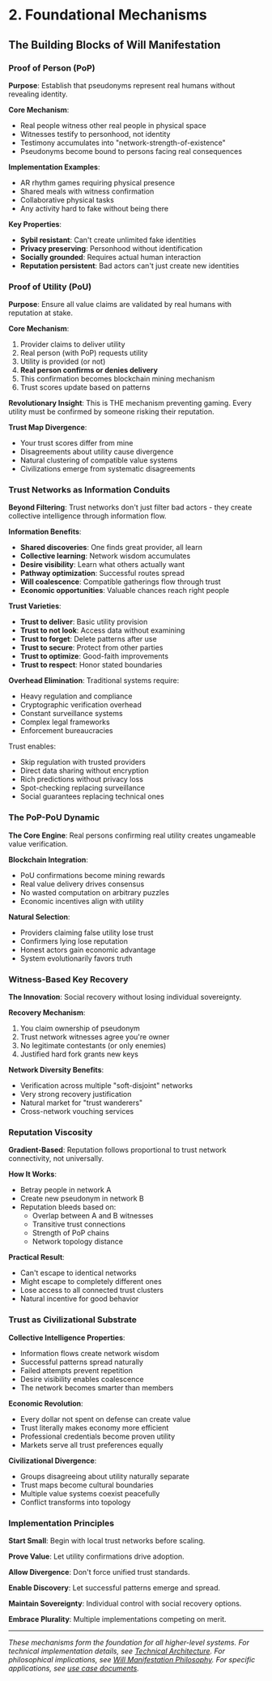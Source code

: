 # 2. Foundational Mechanisms

## The Building Blocks of Will Manifestation

### Proof of Person (PoP)

**Purpose**: Establish that pseudonyms represent real humans without revealing identity.

**Core Mechanism**:
- Real people witness other real people in physical space
- Witnesses testify to personhood, not identity  
- Testimony accumulates into "network-strength-of-existence"
- Pseudonyms become bound to persons facing real consequences

**Implementation Examples**:
- AR rhythm games requiring physical presence
- Shared meals with witness confirmation
- Collaborative physical tasks
- Any activity hard to fake without being there

**Key Properties**:
- **Sybil resistant**: Can't create unlimited fake identities
- **Privacy preserving**: Personhood without identification
- **Socially grounded**: Requires actual human interaction
- **Reputation persistent**: Bad actors can't just create new identities

### Proof of Utility (PoU)

**Purpose**: Ensure all value claims are validated by real humans with reputation at stake.

**Core Mechanism**:
1. Provider claims to deliver utility
2. Real person (with PoP) requests utility  
3. Utility is provided (or not)
4. **Real person confirms or denies delivery**
5. This confirmation becomes blockchain mining mechanism
6. Trust scores update based on patterns

**Revolutionary Insight**: This is THE mechanism preventing gaming. Every utility must be confirmed by someone risking their reputation.

**Trust Map Divergence**:
- Your trust scores differ from mine
- Disagreements about utility cause divergence
- Natural clustering of compatible value systems
- Civilizations emerge from systematic disagreements

### Trust Networks as Information Conduits

**Beyond Filtering**: Trust networks don't just filter bad actors - they create collective intelligence through information flow.

**Information Benefits**:
- **Shared discoveries**: One finds great provider, all learn
- **Collective learning**: Network wisdom accumulates
- **Desire visibility**: Learn what others actually want
- **Pathway optimization**: Successful routes spread
- **Will coalescence**: Compatible gatherings flow through trust
- **Economic opportunities**: Valuable chances reach right people

**Trust Varieties**:
- **Trust to deliver**: Basic utility provision
- **Trust to not look**: Access data without examining
- **Trust to forget**: Delete patterns after use
- **Trust to secure**: Protect from other parties
- **Trust to optimize**: Good-faith improvements
- **Trust to respect**: Honor stated boundaries

**Overhead Elimination**:
Traditional systems require:
- Heavy regulation and compliance
- Cryptographic verification overhead
- Constant surveillance systems
- Complex legal frameworks
- Enforcement bureaucracies

Trust enables:
- Skip regulation with trusted providers
- Direct data sharing without encryption
- Rich predictions without privacy loss
- Spot-checking replacing surveillance
- Social guarantees replacing technical ones

### The PoP-PoU Dynamic

**The Core Engine**: Real persons confirming real utility creates ungameable value verification.

**Blockchain Integration**:
- PoU confirmations become mining rewards
- Real value delivery drives consensus
- No wasted computation on arbitrary puzzles
- Economic incentives align with utility

**Natural Selection**:
- Providers claiming false utility lose trust
- Confirmers lying lose reputation
- Honest actors gain economic advantage
- System evolutionarily favors truth

### Witness-Based Key Recovery

**The Innovation**: Social recovery without losing individual sovereignty.

**Recovery Mechanism**:
1. You claim ownership of pseudonym
2. Trust network witnesses agree you're owner
3. No legitimate contestants (or only enemies)  
4. Justified hard fork grants new keys

**Network Diversity Benefits**:
- Verification across multiple "soft-disjoint" networks
- Very strong recovery justification
- Natural market for "trust wanderers"
- Cross-network vouching services

### Reputation Viscosity

**Gradient-Based**: Reputation follows proportional to trust network connectivity, not universally.

**How It Works**:
- Betray people in network A
- Create new pseudonym in network B
- Reputation bleeds based on:
  - Overlap between A and B witnesses
  - Transitive trust connections
  - Strength of PoP chains
  - Network topology distance

**Practical Result**:
- Can't escape to identical networks
- Might escape to completely different ones
- Lose access to all connected trust clusters
- Natural incentive for good behavior

### Trust as Civilizational Substrate

**Collective Intelligence Properties**:
- Information flows create network wisdom
- Successful patterns spread naturally
- Failed attempts prevent repetition
- Desire visibility enables coalescence
- The network becomes smarter than members

**Economic Revolution**:
- Every dollar not spent on defense can create value
- Trust literally makes economy more efficient
- Professional credentials become proven utility
- Markets serve all trust preferences equally

**Civilizational Divergence**:
- Groups disagreeing about utility naturally separate
- Trust maps become cultural boundaries
- Multiple value systems coexist peacefully
- Conflict transforms into topology

### Implementation Principles

**Start Small**: Begin with local trust networks before scaling.

**Prove Value**: Let utility confirmations drive adoption.

**Allow Divergence**: Don't force unified trust standards.

**Enable Discovery**: Let successful patterns emerge and spread.

**Maintain Sovereignty**: Individual control with social recovery options.

**Embrace Plurality**: Multiple implementations competing on merit.

---

*These mechanisms form the foundation for all higher-level systems. For technical implementation details, see [Technical Architecture](../3%20technical_architecture.md). For philosophical implications, see [Will Manifestation Philosophy](../15%20will_manifestation_philosophy.md). For specific applications, see [use case documents](../11%20food_systems_revolution.md).*